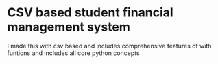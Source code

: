 # CSV based student financial management system
I made this with csv based and includes comprehensive features of with funtions and includes all core python concepts
